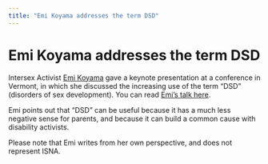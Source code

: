 ```yaml
---
title: "Emi Koyama addresses the term DSD"
---
```


# Emi Koyama addresses the term DSD

<p>Intersex Activist <a href="http://intersexinitiative.org/">Emi Koyama</a> gave a keynote presentation at a conference in Vermont, in which she discussed the increasing use of the term &#8220;<span class="caps">DSD</span>&#8221; (disorders of sex development). You can read <a href="http://www.intersexinitiative.org/articles/intersextodsd.html">Emi&#8217;s talk here</a>.  </p>

<p>Emi points out that &#8220;<span class="caps">DSD</span>&#8221; can be useful because it has a much less negative sense for parents, and because it can build a common cause with disability activists.  </p>

<p>Please note that Emi writes from her own perspective, and does not represent <span class="caps">ISNA</span>.</p>